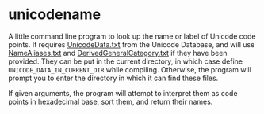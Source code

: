 # unicodename

A little command line program to look up the name or label of Unicode code points. It requires [UnicodeData.txt](https://www.unicode.org/Public/UNIDATA/UnicodeData.txt) from the Unicode Database, and will use [NameAliases.txt](https://www.unicode.org/Public/UNIDATA/NameAliases.txt) and [DerivedGeneralCategory.txt](https://unicode.org/Public/UNIDATA/extracted/DerivedGeneralCategory.txt) if they have been provided. They can be put in the current directory, in which case define `UNICODE_DATA_IN_CURRENT_DIR` while compiling. Otherwise, the program will prompt you to enter the directory in which it can find these files.

If given arguments, the program will attempt to interpret them as code points in hexadecimal base, sort them, and return their names.